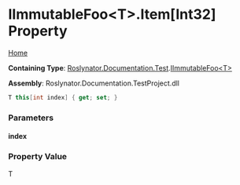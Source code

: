 # IImmutableFoo\<T>\.Item\[Int32\] Property <a name="_Top"></a>

[Home](../../../../../README.md)

**Containing Type**: [Roslynator.Documentation.Test](../../README.md#_Top)\.[IImmutableFoo\<T>](../README.md#_Top)

**Assembly**: Roslynator\.Documentation\.TestProject\.dll

```csharp
T this[int index] { get; set; }
```

### Parameters

#### index

### Property Value

T


